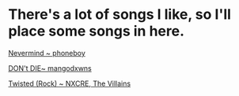 <h1>There's a lot of songs I like, so I'll place some songs in here.</h1>


[Nevermind ~ phoneboy](https://open.spotify.com/track/5QAJ9MdbIS0vENE7wAt854)


[DON't DIE~ mangodxwns](https://open.spotify.com/track/1k7JOAO884wklU4zDKhxsJ?si=c0935324ea2a4575)



[Twisted (Rock) ~ NXCRE, The Villains](https://open.spotify.com/track/3H4rYly1esKsBq3UGGMdhe?si=b8467a15d05d4766)
